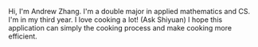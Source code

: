 Hi, I'm Andrew Zhang. I'm a double major in applied mathematics and CS. I'm in my third year. I love cooking a lot! (Ask Shiyuan) I hope this application can simply the cooking process and make cooking more efficient.
